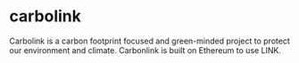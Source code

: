 # carbolink
Carbolink is a carbon footprint focused and green-minded project to protect our environment and climate. Carbonlink is built on Ethereum to use LINK. 
